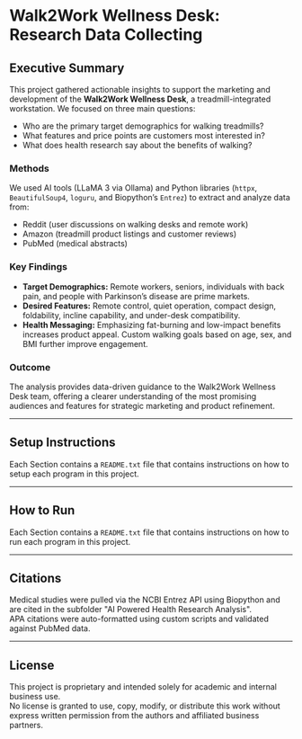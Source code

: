 # Walk2Work Wellness Desk: Research Data Collecting

## Executive Summary

This project gathered actionable insights to support the marketing and development of the **Walk2Work Wellness Desk**, a treadmill-integrated workstation. We focused on three main questions:

- Who are the primary target demographics for walking treadmills?
- What features and price points are customers most interested in?
- What does health research say about the benefits of walking?

### Methods

We used AI tools (LLaMA 3 via Ollama) and Python libraries (`httpx`, `BeautifulSoup4`, `loguru`, and Biopython’s `Entrez`) to extract and analyze data from:
- Reddit (user discussions on walking desks and remote work)
- Amazon (treadmill product listings and customer reviews)
- PubMed (medical abstracts)

### Key Findings

- **Target Demographics:** Remote workers, seniors, individuals with back pain, and people with Parkinson’s disease are prime markets.
- **Desired Features:** Remote control, quiet operation, compact design, foldability, incline capability, and under-desk compatibility.
- **Health Messaging:** Emphasizing fat-burning and low-impact benefits increases product appeal. Custom walking goals based on age, sex, and BMI further improve engagement.

### Outcome

The analysis provides data-driven guidance to the Walk2Work Wellness Desk team, offering a clearer understanding of the most promising audiences and features for strategic marketing and product refinement.

---

## Setup Instructions

Each Section contains a `README.txt` file that contains instructions on how to setup each program in this project.


---

## How to Run

Each Section contains a `README.txt` file that contains instructions on how to run each program in this project.

---

## Citations

Medical studies were pulled via the NCBI Entrez API using Biopython and are cited in the subfolder "AI Powered Health Research Analysis".  
APA citations were auto-formatted using custom scripts and validated against PubMed data.

---

## License

This project is proprietary and intended solely for academic and internal business use.  
No license is granted to use, copy, modify, or distribute this work without express written permission from the authors and affiliated business partners.
```
